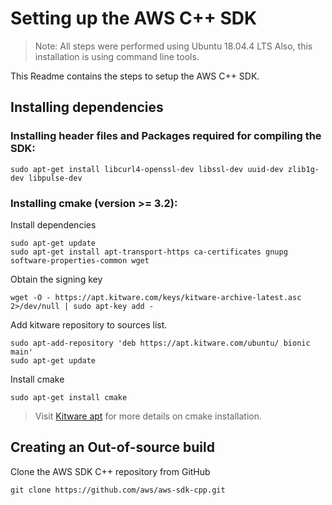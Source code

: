 # Setting up the AWS C++ SDK

> Note: All steps were performed using Ubuntu 18.04.4 LTS
> Also, this installation is using command line tools.

This Readme contains the steps to setup the AWS C++ SDK.

## Installing dependencies

### Installing header files and Packages required for compiling the SDK:

```
sudo apt-get install libcurl4-openssl-dev libssl-dev uuid-dev zlib1g-dev libpulse-dev
```

### Installing **cmake** (version >= 3.2):

Install dependencies

```
sudo apt-get update
sudo apt-get install apt-transport-https ca-certificates gnupg software-properties-common wget
```

Obtain the signing key

```
wget -O - https://apt.kitware.com/keys/kitware-archive-latest.asc 2>/dev/null | sudo apt-key add -
```

Add kitware repository to sources list.

```
sudo apt-add-repository 'deb https://apt.kitware.com/ubuntu/ bionic main'
sudo apt-get update
```

Install cmake

```
sudo apt-get install cmake
```

> Visit [Kitware apt](https://apt.kitware.com/) for more details on cmake installation.

## Creating an Out-of-source build

Clone the AWS SDK C++ repository from GitHub

```
git clone https://github.com/aws/aws-sdk-cpp.git
```
